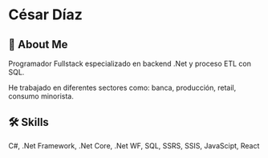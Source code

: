 
# César Díaz



## 🚀 About Me

Programador Fullstack especializado en backend .Net y proceso ETL con SQL.

He trabajado en diferentes sectores como: banca, producción, retail, consumo minorista.


## 🛠 Skills
C#, .Net Framework, .Net Core, .Net WF, SQL, SSRS, SSIS, JavaScipt, React

